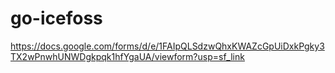 # go-icefoss
https://docs.google.com/forms/d/e/1FAIpQLSdzwQhxKWAZcGpUiDxkPgky3TX2wPnwhUNWDgkpqk1hfYgaUA/viewform?usp=sf_link
